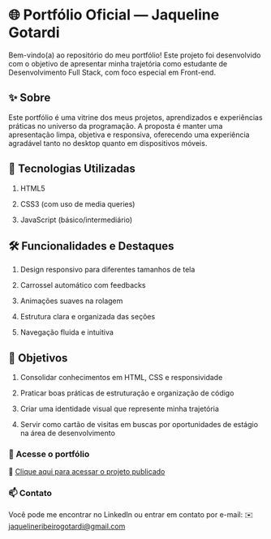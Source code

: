 # 🌐 Portfólio Oficial — Jaqueline Gotardi
Bem-vindo(a) ao repositório do meu portfólio!
Este projeto foi desenvolvido com o objetivo de apresentar minha trajetória como estudante de Desenvolvimento Full Stack, com foco especial em Front-end.

## ✨ Sobre
Este portfólio é uma vitrine dos meus projetos, aprendizados e experiências práticas no universo da programação.
A proposta é manter uma apresentação limpa, objetiva e responsiva, oferecendo uma experiência agradável tanto no desktop quanto em dispositivos móveis.

## 🔧 Tecnologias Utilizadas

1. HTML5

2. CSS3 (com uso de media queries)

3. JavaScript (básico/intermediário)

## 🛠 Funcionalidades e Destaques

1. Design responsivo para diferentes tamanhos de tela

2. Carrossel automático com feedbacks

3. Animações suaves na rolagem

4. Estrutura clara e organizada das seções

5. Navegação fluida e intuitiva

## 📌 Objetivos

1. Consolidar conhecimentos em HTML, CSS e responsividade

2. Praticar boas práticas de estruturação e organização de código

3. Criar uma identidade visual que represente minha trajetória

4. Servir como cartão de visitas em buscas por oportunidades de estágio na área de desenvolvimento

### 🚀 Acesse o portfólio
🔗 [Clique aqui para acessar o projeto publicado](https://jaqueline-gotardi.github.io/portfolio-oficial/)

### 📫 Contato
Você pode me encontrar no LinkedIn ou entrar em contato por e-mail:
✉️ jaquelineribeirogotardi@gmail.com

